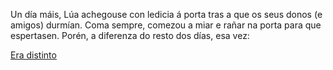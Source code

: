 Un día máis, Lúa achegouse con ledicia á porta tras a que os seus donos (e amigos) durmían. Coma sempre, comezou a miar
e rañar na porta para que espertasen. Porén, a diferenza do resto dos días, esa vez:

[Era distinto](dixital/dixital.md)
